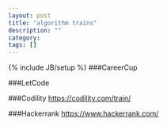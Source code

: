 ```yaml
---
layout: post
title: "algorithm trains"
description: ""
category: 
tags: []
---
```

{% include JB/setup %}
###CareerCup

###LetCode

###Codility
https://codility.com/train/

###Hackerrank
https://www.hackerrank.com/
